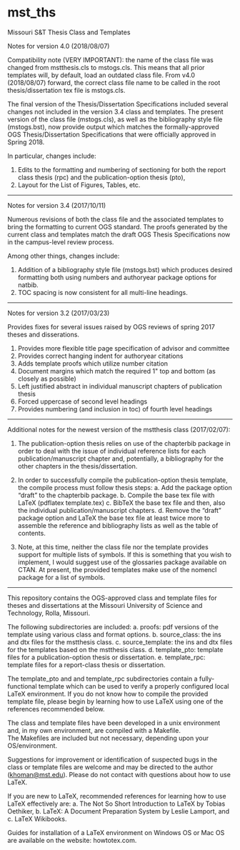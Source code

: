 # mst_ths
Missouri S&amp;T Thesis Class and Templates



Notes for version 4.0 (2018/08/07)

Compatibility note (VERY IMPORTANT): the name of the class file was changed from mstthesis.cls to mstogs.cls. This means that all prior templates will, by default, load an outdated class file. From v4.0 (2018/08/07) forward, the correct class file name to be called in the root thesis/dissertation tex file is mstogs.cls.

The final version of the Thesis/Dissertation Specifications included several changes not included in the version 3.4 class and templates. The present version of the class file (mstogs.cls), as well as the bibliography style file (mstogs.bst), now provide output which matches the formally-approved OGS Thesis/Dissertation Specifications that were officially approved in Spring 2018.

In particular, changes include:
1. Edits to the formatting and numbering of sectioning for both the report class thesis (rpc) and the publication-option thesis (pto),
2. Layout for the List of Figures, Tables, etc.

----- ----- ----- -----

Notes for version 3.4 (2017/10/11)

Numerous revisions of both the class file and the associated templates
to bring the formatting to current OGS standard.  The proofs generated
by the current class and templates match the draft OGS Thesis
Specifications now in the campus-level review process.

Among other things, changes include:
1. Addition of a bibliography style file (mstogs.bst) which produces
desired formatting both using numbers and authoryear package options
for natbib.
2. TOC spacing is now consistent for all multi-line headings.

----- ----- ----- -----
Notes for version 3.2 (2017/03/23)

Provides fixes for several issues raised by OGS reviews of spring 2017 theses and disserations.

1. Provides more flexible title page specification of advisor and committee
2. Provides correct hanging indent for authoryear citations
3. Adds template proofs which utilize number citation
4. Document margins which match the required 1" top and bottom (as closely as possible)
5. Left justified abstract in individual manuscript chapters of publication thesis
6. Forced uppercase of second level headings
7. Provides numbering (and inclusion in toc) of fourth level headings

----- ----- ----- -----
Additional notes for the newest version of the mstthesis class (2017/02/07):

1. The publication-option thesis relies on use of the chapterbib package in order to deal with the issue of individual reference 
lists for each publication/manuscript chapter and, potentially, a bibliography for the other chapters in the thesis/dissertation.

2. In order to successfully compile the publication-option thesis template, the compile process must follow thesis steps:
  a. Add the package option “draft” to the chapterbib package.
  b. Compile the base tex file with LaTeX (pdflatex template.tex)
  c. BibTeX the base tex file and then, also the individual publication/manuscript chapters.
  d. Remove the “draft” package option and LaTeX the base tex file at least twice more to assemble the reference and bibliography
  lists as well as the table of contents.

3. Note, at this time, neither the class file nor the template provides support for multiple lists of symbols.  If this is 
something that you wish to implement, I would suggest use of the glossaries package available on CTAN.  At present, the provided 
templates make use of the nomencl package for a list of symbols.

----- ----- ----- -----
This repository contains the OGS-approved class and template files for theses and dissertations at the 
Missouri University of Science and Technology, Rolla, Missouri.

The following subdirectories are included:
 a. proofs:  pdf versions of the template using various class and format options.
 b. source_class: the ins and dtx files for the mstthesis class.
 c. source_template: the ins and dtx files for the templates based on the mstthesis class.
 d. template_pto: template files for a publication-option thesis or dissertation.
 e. template_rpc: template files for a report-class thesis or dissertation.

The template_pto and and template_rpc subdirectories contain a fully-functional template which can be used to verify 
a properly configured local LaTeX environment. If you do not know how to compile the provided template file, please begin by 
learning how to use LaTeX using one of the references recommended below.

The class and template files have been developed in a unix environment and, in my own environment, are compiled with a Makefile.  
The Makefiles are included but not necessary, depending upon your OS/environment.

Suggestions for improvement or identification of suspected bugs in the class or template files are welcome and may be directed 
to the author (khoman@mst.edu).  Please do not contact with questions about how to use LaTeX.

If you are new to LaTeX, recommended references for learning how to use LaTeX effectively are:
  a. The Not So Short Introduction to LaTeX by Tobias Oethiker,
  b. LaTeX: A Document Preparation System by Leslie Lamport, and 
  c. LaTeX Wikibooks.
  
Guides for installation of a LaTeX environment on Windows OS or Mac OS are available on the website: howtotex.com.
